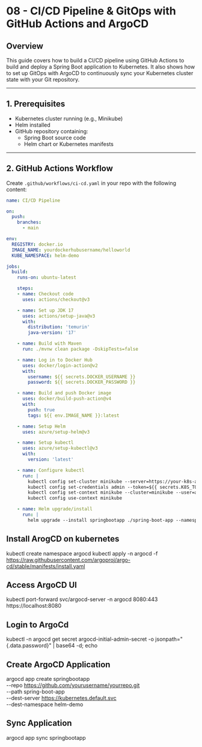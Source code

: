 # 08 - CI/CD Pipeline & GitOps with GitHub Actions and ArgoCD

## Overview
This guide covers how to build a CI/CD pipeline using GitHub Actions to build and deploy a Spring Boot application to Kubernetes. It also shows how to set up GitOps with ArgoCD to continuously sync your Kubernetes cluster state with your Git repository.

---

## 1. Prerequisites
- Kubernetes cluster running (e.g., Minikube)
- Helm installed
- GitHub repository containing:
  - Spring Boot source code
  - Helm chart or Kubernetes manifests

---

## 2. GitHub Actions Workflow

Create `.github/workflows/ci-cd.yaml` in your repo with the following content:

```yaml
name: CI/CD Pipeline

on:
  push:
    branches:
      - main

env:
  REGISTRY: docker.io
  IMAGE_NAME: yourdockerhubusername/helloworld
  KUBE_NAMESPACE: helm-demo

jobs:
  build:
    runs-on: ubuntu-latest

    steps:
    - name: Checkout code
      uses: actions/checkout@v3

    - name: Set up JDK 17
      uses: actions/setup-java@v3
      with:
        distribution: 'temurin'
        java-version: '17'

    - name: Build with Maven
      run: ./mvnw clean package -DskipTests=false

    - name: Log in to Docker Hub
      uses: docker/login-action@v2
      with:
        username: ${{ secrets.DOCKER_USERNAME }}
        password: ${{ secrets.DOCKER_PASSWORD }}

    - name: Build and push Docker image
      uses: docker/build-push-action@v4
      with:
        push: true
        tags: ${{ env.IMAGE_NAME }}:latest

    - name: Setup Helm
      uses: azure/setup-helm@v3

    - name: Setup kubectl
      uses: azure/setup-kubectl@v3
      with:
        version: 'latest'

    - name: Configure kubectl
      run: |
        kubectl config set-cluster minikube --server=https://your-k8s-api-server --insecure-skip-tls-verify=true
        kubectl config set-credentials admin --token=${{ secrets.K8S_TOKEN }}
        kubectl config set-context minikube --cluster=minikube --user=admin --namespace=${{ env.KUBE_NAMESPACE }}
        kubectl config use-context minikube

    - name: Helm upgrade/install
      run: |
        helm upgrade --install springbootapp ./spring-boot-app --namespace ${{ env.KUBE_NAMESPACE }} --set image.repository=${{ env.IMAGE_NAME }} --set image.tag=latest

```

## Install ArogCD on kubernetes

kubectl create namespace argocd
kubectl apply -n argocd -f https://raw.githubusercontent.com/argoproj/argo-cd/stable/manifests/install.yaml

## Access ArgoCD UI

kubectl port-forward svc/argocd-server -n argocd 8080:443
https://localhost:8080

## Login to ArgoCd

kubectl -n argocd get secret argocd-initial-admin-secret -o jsonpath="{.data.password}" | base64 -d; echo

## Create ArgoCD Application

argocd app create springbootapp \
  --repo https://github.com/yourusername/yourrepo.git \
  --path spring-boot-app \
  --dest-server https://kubernetes.default.svc \
  --dest-namespace helm-demo

## Sync Application

argocd app sync springbootapp
